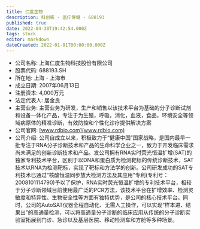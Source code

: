 ```yaml
---
title: 仁度生物
description: 科创板 - 医疗保健 - 688193
published: true
date: 2022-04-30T19:42:54.000Z
tags: stock
editor: markdown
dateCreated: 2022-01-01T00:00:00.000Z
---
```


- 公司名称: 上海仁度生物科技股份有限公司
- 股票代码: 688193.SH
- 所在地: 上海 - 上海市
- 成立日期: 2007年06月13日
- 注册资本: 4,000万元
- 法定代表人: 居金良
- 主营业务: 主营业务为研发，生产和销售以该技术平台为基础的分子诊断试剂和设备一体化产品，专注于为生殖，呼吸，消化，血液，食品，环境安全等领域病原体的精准诊断，有效防控和个性化诊疗提供解决方案
- 公司官网: [www.rdbio.com](www.rdbio.com)
- 公司介绍: 公司自成立以来，积极致力于“健康中国”国家战略，是国内最早一批专注于RNA分子诊断技术和产品的生命科学企业之一，致力于开发临床需求尚未满足的创新诊断技术和产品。发公司拥有RNA实时荧光恒温扩增(SAT)的独家专利技术平台，区别于以DNA和蛋白质为检测靶标的传统诊断技术，SAT技术以RNA为检测靶标，实现了靶标和方法学的创新。公司研发成功的SAT专利技术已通过“核酸恒温同步放大检测方法及其应用”专利(专利号：2008101114790)予以了保护，RNA实时荧光恒温扩增的专利技术平台，相较于分子诊断领域目前使用最广泛的PCR方法，该技术平台在扩增效率、检测灵敏度和特异性、生物安全性等方面有独特优势，是公司的核心技术平台。同时，公司的AutoSAT仪器全程自动化、无需人工操作，可以实现“样本进、结果出”的高通量检测，可以将高通量分子诊断的临床应用从传统的分子诊断实验室拓展到门诊、急诊以及基层医院、移动检测车和方舱等多种场景。


